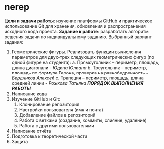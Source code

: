 # nerep
**Цели и задачи работы**: изучение платформы GitHub и практическое использование Git для хранения, обновления и распространения исходного кода проекта.
  **Задание к работе**: разработать алгоритм решения задачи по индивидуальному заданию.
  Выбранный вариант задания:
  1.	Геометрические фигуры. Реализовать функции вычисления параметров для двух-трех следующих геометрических фигур (по одной фигуре на студента):
  a.	Прямоугольник – периметр, площадь, длина диагонали - _Юдина Юлиана_
  b.	Треугольник – периметр, площадь по формуле Герона, проверка на равнобедренность - _Бердников Алексей_
  c.	Трапеция – периметр, площадь, длина средней линии - _Рожкова Татьяна_
  ***ПОРЯДОК ВЫПОЛНЕНИЯ РАБОТЫ***
  1. Написание кода
  2. Изучение GitHub и Git:
     1. Клонирование репозитория
     2. Настройки пользователя (имя и почта)
     3. Добавление файлов в репозиторий
     4. Работа с ветками (создание, коммиты, слияние, удаление)
     5. Работа с другими пользователями
  3. Написание отчёта
  4. Подготовка к теоретической части
  5. Защита
